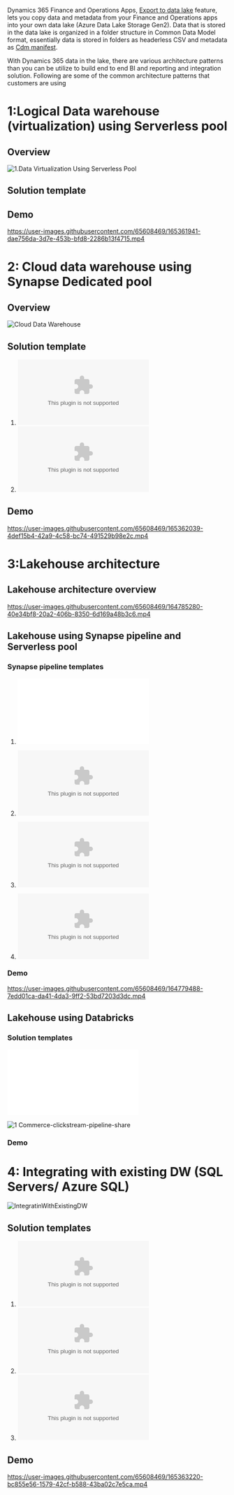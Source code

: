 
Dynamics 365 Finance and Operations Apps, [Export to data lake](https://docs.microsoft.com/en-us/dynamics365/fin-ops-core/dev-itpro/data-entities/finance-data-azure-data-lake) feature, lets you copy data and metadata from your Finance and Operations apps into your own data lake (Azure Data Lake Storage Gen2). 
Data that is stored in the data lake is organized in a folder structure in Common Data Model format, essentially data is stored in folders as headerless CSV and metadata as [Cdm manifest](https://docs.microsoft.com/en-us/common-data-model/cdm-manifest).  

With Dynamics 365 data in the lake, there are various architecture patterns than you can be utilize to build end to end BI and reporting and integration solution.
Following are some of the common architecture patterns that customers are using 

# 1:Logical Data warehouse (virtualization) using Serverless pool

## Overview 
![1.Data Virtualization Using Serverless Pool](DataVirtualization/DataVirtualization.png)

## Solution template

## Demo 
https://user-images.githubusercontent.com/65608469/165361941-dae756da-3d7e-453b-bfd8-2286b13f4715.mp4

# 2: Cloud data warehouse using Synapse Dedicated pool

## Overview 

![Cloud Data Warehouse](CloudDatawarehouse/CloudDataWarehouse.png)

## Solution template
1. ![Copy Synapse Table](/CloudDatawarehouse/CopySynapseTable.zip)
2. ![GL Data Materialize](/CloudDatawarehouse/GLDataMaterialize.zip)

## Demo

https://user-images.githubusercontent.com/65608469/165362039-4def15b4-42a9-4c58-bc74-491529b98e2c.mp4


# 3:Lakehouse architecture 

## Lakehouse architecture overview

https://user-images.githubusercontent.com/65608469/164785280-40e34bf8-20a2-406b-8350-6d169a48b3c6.mp4

## Lakehouse using Synapse pipeline and Serverless pool

### Synapse pipeline templates

1. ![SQL Script to get table metadata](Lakehouse/GetTablesMetadata.sql)

2. ![1 SilverCDMtoDelta](Lakehouse/1_Silver_CDMToDeltaLake.zip)

3. ![2 GoldDimTransform](Lakehouse/3_GoldTransformation_Dim.zip)

4. ![3 GoldFactTransform](Lakehouse/3_GoldTransformation_Fact.zip)

### Demo
https://user-images.githubusercontent.com/65608469/164779488-7edd01ca-da41-4da3-9ff2-53bd7203d3dc.mp4

## Lakehouse using Databricks 

### Solution templates
![1 Commerce_clickstream_fake_data.py](Lakehouse/Commerce_clickstream_fake_data.py)

![1 Commerce-clickstream-pipeline-share](Lakehouse/Commerce-clickstream-pipeline-share.ipynb)

### Demo


# 4: Integrating with existing DW (SQL Servers/ Azure SQL)

![IntegratinWithExistingDW](SQLIntegration/IntegratinWithExistingDW.png)


## Solution templates

1. ![CDMToSQL](SQLIntegration/CDMToSQL.zip)
2. ![SynapseToSQLFullExport](SQLIntegration/FullExport_SQL.zip)
3. ![SynapseToSQLIncrementalExport](SQLIntegration/IncrementalExport_SQL.zip)

## Demo 
https://user-images.githubusercontent.com/65608469/165363220-bc855e56-1579-42cf-b588-43ba02c7e5ca.mp4


